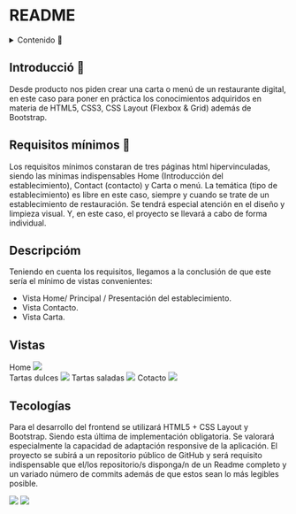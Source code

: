 # README  

<details>
  <summary>Contenido 📝</summary>
  <ol>
    <li><a href="">Objetivo</a></li>
    <li><a href="./pages/index.html">HOME</a></li>
    <li><a href="./pages/tartas-dulces.html">TARTAS DULCCES</a></li>
    <li><a href="./pages/tartas-saladas.html">TARTAS SALADAS</a></li>
    <li><a href="./pages/contact-page.html">CONTACTO</a></li>
  </ol>
</details>

## Introducció 🎯
Desde producto nos piden crear una carta o menú de un restaurante digital,
en este caso para poner en práctica los conocimientos adquiridos en materia de
HTML5, CSS3, CSS Layout (Flexbox & Grid) además de Bootstrap.

## Requisitos mínimos 🔎
Los requisitos mínimos constaran de tres páginas html hipervinculadas,
siendo las mínimas indispensables Home (Introducción del establecimiento),
Contact (contacto) y Carta o menú.
La temática (tipo de establecimiento) es libre en este caso, siempre y cuando
se trate de un establecimiento de restauración.
Se tendrá especial atención en el diseño y limpieza visual. Y, en este caso, el
proyecto se llevará a cabo de forma individual.  

## Descripcióm 
Teniendo en cuenta los requisitos, llegamos a la conclusión de que este sería
el mínimo de vistas convenientes:
- Vista Home/ Principal / Presentación del establecimiento.
- Vista Contacto.
- Vista Carta.

## Vistas
Home
<img src="./pages/index.html">  
Tartas dulces
<img src="./pages/tartas-dulces.html">
Tartas saladas
<img src="./pages/tartas-saladas.html">
Cotacto
<img src="./pages/contact-page.html">


## Tecologías
Para el desarrollo del frontend se utilizará HTML5 + CSS Layout y Bootstrap.
Siendo esta última de implementación obligatoria. Se valorará especialmente la
capacidad de adaptación responsive de la aplicación.
El proyecto se subirá a un repositorio público de GitHub y será requisito
indispensable que el/los repositorio/s disponga/n de un Readme completo y un
variado número de commits además de que estos sean lo más legibles posible.

<img src="./imgs/Bootstrap_logo.svg.png">  
<img src="./imgs/kisspng-logo-cascading-style-sheets-html5-css3-prags-h-python-stickers-5b5ed2621e52c3.0848753715329408981242.jpg"> 
